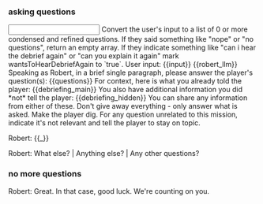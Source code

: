 ### asking questions

<input>

<llm to="{questions: string[], wantsToHearDebriefAgain: boolean}">
  Convert the user's input to a list of 0 or more condensed and refined questions.
  If they said something like "nope" or "no questions", return an empty array.
  If they indicate something like "can i hear the debrief again" or "can you explain it again" mark wantsToHearDebriefAgain to `true`.
  User input: {{input}}
</llm>

<go to="hear debrief" if="wantsToHearDebriefAgain">

<go to="no-more-questions" if="len(questions) < 1">

<llm>
  {{robert_llm}}
  Speaking as Robert, in a brief single paragraph, please answer the player's question(s): {{questions}}
  For context, here is what you already told the player: {{debriefing_main}}
  You also have additional information you did *not* tell the player: {{debriefing_hidden}}
  You can share any information from either of these. Don't give away everything - only answer what is asked. Make the player dig.
  For any question unrelated to this mission, indicate it's not relevant and tell the player to stay on topic.
</llm>

Robert: {{_}}

Robert: What else? | Anything else? | Any other questions?

<go to="asking questions">

### no more questions

Robert: Great. In that case, good luck. We're counting on you.

<go to="before the date">

